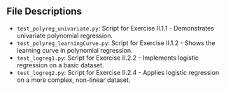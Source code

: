 ## File Descriptions
- `test_polyreg_univariate.py`: Script for Exercise II.1.1 - Demonstrates univariate polynomial regression.
- `test_polyreg_learningCurve.py`: Script for Exercise II.1.2 - Shows the learning curve in polynomial regression.
- `test_logreg1.py`: Script for Exercise II.2.2 - Implements logistic regression on a basic dataset.
- `test_logreg2.py`: Script for Exercise II.2.4 - Applies logistic regression on a more complex, non-linear dataset.
